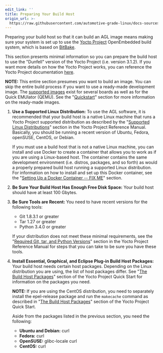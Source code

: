 ```yaml
---
edit_link: ''
title: Preparing Your Build Host
origin_url: >-
  https://raw.githubusercontent.com/automotive-grade-linux/docs-sources/master/docs/getting-started/image-workflow-prep-host.md
---
```


<!-- WARNING: This file is generated by fetch_docs.js using /home/boron/Documents/AGL/docs-webtemplate/site/_data/tocs/getting_started/master/image-development-workflow-getting-started-book.yml -->

Preparing your build host so that it can build an AGL image means
making sure your system is set up to use the
[Yocto Project](https://yoctoproject.org) OpenEmbedded build system,
which is based on
[BitBake](https://yoctoproject.org/docs/3.1.2/bitbake-user-manual/bitbake-user-manual.html).

This section presents minimal information so you can prepare the build host
to use the "Dunfell" version of the Yocto Project (i.e. version 3.1.2).
If you want more details on how the Yocto Project works, you can reference
the Yocto Project documentation
[here](https://www.yoctoproject.org/docs/).

**NOTE:** This entire section presumes you want to build an image.
You can skip the entire build process if you want to use a ready-made
development image.
The [supported images](https://download.automotivelinux.org/AGL/snapshots/master/latest/) exist for several boards as
well as for the Quick EMUlator (QEMU).
See the
"[Quickstart](../1_Quickstart/Quickstart.md)"
section for more information on the ready-made images.

1. **Use a Supported Linux Distribution:** To use the AGL software, it is
   recommended that your build host is a native Linux machine that runs a
   Yocto Project supported distribution as described by the
   "[Supported Linux Distributions](https://www.yoctoproject.org/docs/3.1.2/ref-manual/ref-manual.html#detailed-supported-distros)"
   section in the Yocto Project Reference Manual.
   Basically, you should be running a recent version of Ubuntu, Fedora, openSUSE,
   CentOS, or Debian.

   If you must use a build host that is not a native Linux machine, you can
   install and use Docker to create a container that allows you to work as
   if you are using a Linux-based host.
   The container contains the same development environment (i.e. distros, packages,
   and so forth) as would a properly prepared build host running a supported
   Linux distribution.
   For information on how to install and set up this Docker container, see the
   "[Setting Up a Docker Container -- FIX ME](./docker-container-setup.html)"
   section.

2. **Be Sure Your Build Host Has Enough Free Disk Space:**
   Your build host should have at least 100 Gbytes.

3. **Be Sure Tools are Recent:**  You need to have recent versions for
   the following tools:

   * Git 1.8.3.1 or greater
   * Tar 1.27 or greater
   * Python 3.4.0 or greater

   If your distribution does not meet these minimal requirements, see the
   "[Required Git, tar, and Python Versions](https://www.yoctoproject.org/docs/3.1.2/ref-manual/ref-manual.html#required-git-tar-and-python-versions)"
   section in the Yocto Project Reference Manual for steps that you can
   take to be sure you have these tools.

4. **Install Essential, Graphical, and Eclipse Plug-in Build Host Packages:**
   Your build host needs certain host packages.
   Depending on the Linux distribution you are using, the list of
   host packages differ.
   See
   "[The Build Host Packages](https://www.yoctoproject.org/docs/3.1.2/yocto-project-qs/yocto-project-qs.html#packages)"
   section of the Yocto Project Quick Start for information on the packages you need.

   **NOTE:** If you are using the CentOS distribution, you need to
   separately install the epel-release package and run the `makecache` command as
   described in
   "[The Build Host Packages](https://www.yoctoproject.org/docs/3.1.2/yocto-project-qs/yocto-project-qs.html#packages)"
   section of the Yocto Project Quick Start.

   Aside from the packages listed in the previous section, you need the following:

   * **Ubuntu and Debian:** curl
   * **Fedora:** curl
   * **OpenSUSE:** glibc-locale curl
   * **CentOS:** curl
